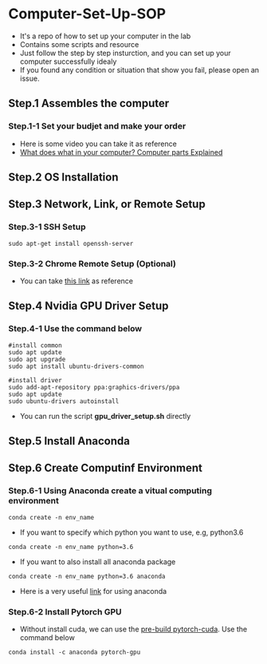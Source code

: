 # Computer-Set-Up-SOP
- It's a repo of how to set up your computer in the lab
- Contains some scripts and resource
- Just follow the step by step insturction, and you can set up your computer successfully idealy
- If you found any condition or situation that show you fail, please open an issue.
## Step.1 Assembles the computer
### Step.1-1 Set your budjet and make your order
- Here is some video you can take it as reference
- [What does what in your computer? Computer parts Explained](https://www.youtube.com/watch?v=ExxFxD4OSZ0)

## Step.2 OS Installation

## Step.3 Network, Link, or Remote Setup
### Step.3-1 SSH Setup
```
sudo apt-get install openssh-server
```
### Step.3-2 Chrome Remote Setup (Optional)
- You can take [this link](https://www.ptt.cc/bbs/Linux/M.1541491345.A.DE8.html) as reference
## Step.4 Nvidia GPU Driver Setup
### Step.4-1 Use the command below
```
#install common
sudo apt update
sudo apt upgrade
sudo apt install ubuntu-drivers-common

#install driver
sudo add-apt-repository ppa:graphics-drivers/ppa
sudo apt update
sudo ubuntu-drivers autoinstall
```
  - You can run the script **gpu_driver_setup.sh** directly

## Step.5 Install Anaconda

## Step.6 Create Computinf Environment
### Step.6-1 Using Anaconda create a vitual computing environment
```
conda create -n env_name
```
- If you want to specify which python you want to use, e.g, python3.6
```
conda create -n env_name python=3.6
```
- If you want to also install all anaconda package
```
conda create -n env_name python=3.6 anaconda
```
- Here is a very useful [link](https://kezunlin.me/post/23014ca5/) for using anaconda

### Step.6-2 Install Pytorch GPU
- Without install cuda, we can use the [pre-build pytorch-cuda](https://anaconda.org/anaconda/pytorch-gpu). Use the command below
```
conda install -c anaconda pytorch-gpu
```
